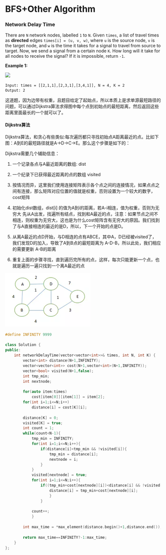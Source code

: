 # BFS+Other Algorithm

### Network Delay Time

There are `N` network nodes, labelled `1` to `N`. Given `times`, a list of travel times as **directed** edges `times[i] = (u, v, w)`, where `u` is the source node, `v` is the target node, and `w` is the time it takes for a signal to travel from source to target. Now, we send a signal from a certain node `K`. How long will it take for all nodes to receive the signal? If it is impossible, return `-1`.

**Example 1:**

![](https://assets.leetcode.com/uploads/2019/05/23/931_example_1.png)

```text
Input: times = [[2,1,1],[2,3,1],[3,4,1]], N = 4, K = 2
Output: 2
```

这道题，因为边带有权重，且题目给定了起始点，所以本质上是求单源最短路径的问题，可以通过Dijkstra算法求得图中每个点到初始点的最短距离，然后返回这些距离里面最长的一个就可以了。

#### Dijkstra算法

Dijkstra算法，和贪心有些类似:每次遍历都只寻找初始点A距离最近的点。比如下图：A到E的最短路径就是A-&gt;D-&gt;C-&gt;E。那么这个步骤是如下的：

Dijkstra需要几个辅助信息：  
1. 一个记录各点与A最近距离的数组: dist  
2. 一个纪录下已获得最近距离的点的数组 visited  
3. 按情况而异，这里我们使用连接矩阵表示各个点之间的连接情况，如果点点之间有连接，那么矩阵对应位置的值就是权重，否则设置为一个较大的数字，cost矩阵  


1. 初始化dist数组，dist\[i\] 的值为A到i的距离，若A-i相连，值为权重，否则为无穷大 先从A出发，找遍所有结点，找到和A最近的点，注意：如果节点之间不相连，则权重为无穷大，这也是为什么cost矩阵含有无穷大的原因。我们找到了与A直接相连的最近的是D，所以，下一个开始的点是D。
2. 从离A最近的点D开始，与D相连的点有ABCE，其中A，D已经被visited了，我们发现D的加入，导致了A到B点的最短距离为 A-D-B，所以此处，我们相应的需要更新 A-B的距离
3. 重复上面的步骤寻找，直到遍历完所有的点，这样，每次只能更新一个点，也就是遍历一遍只找到一个离A最近的点



![Graph](../.gitbook/assets/image%20%283%29.png)

```cpp
#define INFINITY 9999

class Solution {
public:
    int networkDelayTime(vector<vector<int>>& times, int N, int K) {
        vector<int> distance(N+1,INFINITY);
        vector<vector<int>> cost(N+1,vector<int>(N+1,INFINITY));
        vector<bool> visited(N+1,false);
        int tmp_min;
        int nextnode;
        
        for(auto item:times)
        	cost[item[0]][item[1]] = item[2];
        for(int i=1;i<=N;i++)
        	distance[i] = cost[K][i];
       
        distance[K] = 0;
        visited[K] = true;
        int count = 1;
        while(count<N-1){
        	tmp_min = INFINITY;
        	for(int i=1;i<=N;i++){
        		if(distance[i]<tmp_min && !visited[i]){
        			tmp_min = distance[i];
        			nextnode = i;
        		}
        	}
        	visited[nextnode] = true;
        	for(int i=1;i<=N;i++){
        		if((tmp_min+cost[nextnode][i])<distance[i] && !visited[i]){
        			distance[i] = tmp_min+cost[nextnode][i];
        			}
        		}

        	count++;
        	}

        int max_time = *max_element(distance.begin()+1,distance.end());

        return max_time==INFINITY?-1:max_time;
    }
};

```

